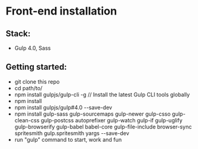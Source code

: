 # Front-end installation

## Stack:

* Gulp 4.0, Sass

## Getting started:

* git clone this repo
* cd path/to/
* npm install gulpjs/gulp-cli -g // Install the latest Gulp CLI tools globally
* npm install
* npm install gulpjs/gulp#4.0 --save-dev
* npm install gulp-sass gulp-sourcemaps gulp-newer gulp-csso gulp-clean-css gulp-postcss autoprefixer gulp-watch gulp-if gulp-uglify gulp-browserify gulp-babel babel-core gulp-file-include browser-sync spritesmith gulp.spritesmith yargs --save-dev
* run "gulp" command to start, work and fun